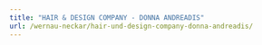 ```yaml
---
title: "HAIR & DESIGN COMPANY - DONNA ANDREADIS"
url: /wernau-neckar/hair-und-design-company-donna-andreadis/
---
```

